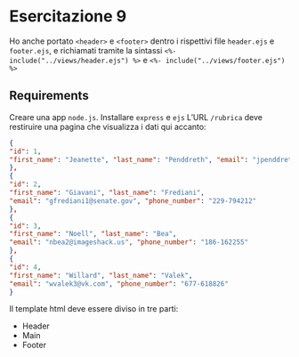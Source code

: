 # Esercitazione 9

Ho anche portato `<header>` e `<footer>` dentro i rispettivi file `header.ejs` e `footer.ejs`, e richiamati tramite la sintassi `<%- include("../views/header.ejs") %>` e `<%- include("../views/footer.ejs") %>`

## Requirements

Creare una app `node.js`. Installare `express` e `ejs`
L’URL `/rubrica` deve restiruire una pagina che visualizza i dati qui accanto:

```json
{
"id": 1,
"first_name": "Jeanette", "last_name": "Penddreth", "email": "jpenddreth0@census.gov", "phone_number": "265-81932"
},
{
"id": 2,
"first_name": "Giavani", "last_name": "Frediani",
"email": "gfrediani1@senate.gov", "phone_number": "229-794212"
},
{
"id": 3,
"first_name": "Noell", "last_name": "Bea",
"email": "nbea2@imageshack.us", "phone_number": "186-162255"
},
{
"id": 4,
"first_name": "Willard", "last_name": "Valek",
"email": "wvalek3@vk.com", "phone_number": "677-618826"
}
```

Il template html deve essere diviso in tre parti:

- Header
- Main
- Footer
